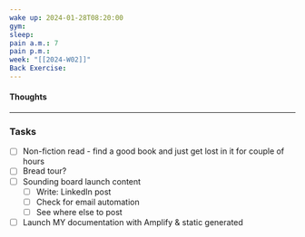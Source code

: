 ```yaml
---
wake up: 2024-01-28T08:20:00
gym: 
sleep: 
pain a.m.: 7
pain p.m.: 
week: "[[2024-W02]]"
Back Exercise:
---
```

#### Thoughts




-----
### Tasks 

- [ ] Non-fiction read - find a good book and just get lost in it for couple of hours
- [ ] Bread tour? 
- [ ] Sounding board launch content
	- [ ] Write: LinkedIn post
	- [ ] Check for email automation
	- [ ] See where else to post
- [ ] Launch MY documentation with Amplify & static generated 